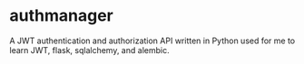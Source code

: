 # authmanager
A JWT authentication and authorization API written in Python used for me to learn JWT, flask, sqlalchemy, and alembic.
